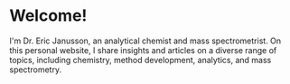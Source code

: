 # Welcome!

I'm Dr. Eric Janusson, an analytical chemist and mass spectrometrist. On this personal website, I share insights and articles on a diverse range of topics, including chemistry, method development, analytics, and mass spectrometry.
